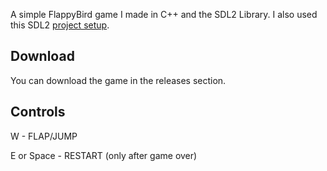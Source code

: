 A simple FlappyBird game I made in C++ and the SDL2 Library.
I also used this SDL2 [project setup]([https://github.com/meemknight/SDL2NoglCMakeSetup]).

## Download
You can download the game in the releases section.

## Controls
W - FLAP/JUMP

E or Space - RESTART (only after game over)
